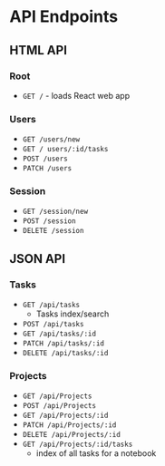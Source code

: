 # API Endpoints

## HTML API

### Root

- `GET /` - loads React web app

### Users

- `GET /users/new`
- `GET / users/:id/tasks`
- `POST /users`
- `PATCH /users`

### Session

- `GET /session/new`
- `POST /session`
- `DELETE /session`

## JSON API

### Tasks

- `GET /api/tasks`
  - Tasks index/search
- `POST /api/tasks`
- `GET /api/tasks/:id`
- `PATCH /api/tasks/:id`
- `DELETE /api/tasks/:id`

### Projects

- `GET /api/Projects`
- `POST /api/Projects`
- `GET /api/Projects/:id`
- `PATCH /api/Projects/:id`
- `DELETE /api/Projects/:id`
- `GET /api/Projects/:id/tasks`
  - index of all tasks for a notebook
